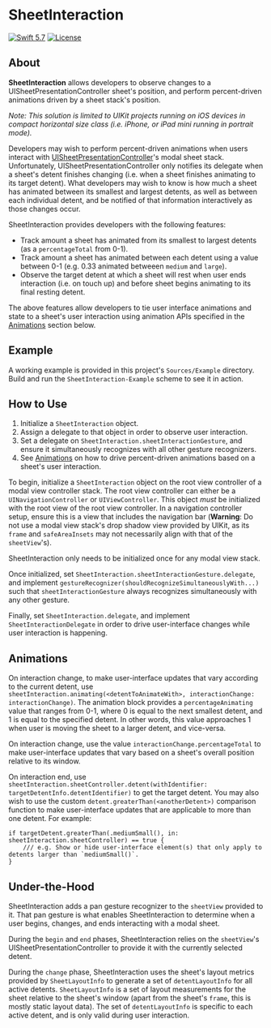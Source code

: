 # SheetInteraction

<p>
    <a href="https://developer.apple.com/swift/"><img alt="Swift 5.7" src="https://img.shields.io/badge/swift-5.7-orange.svg?style=flat"></a>
    <a href="https://github.com/boscojwho/SheetInteraction/blob/main/LICENSE"><img alt="License" src="https://img.shields.io/badge/License-GPLv3-blue.svg"></a>
</p>

## About
<b>SheetInteraction</b> allows developers to observe changes to a UISheetPresentationController sheet's position, and perform percent-driven animations driven by a sheet stack's position.

<i>Note: This solution is limited to UIKit projects running on iOS devices in compact horizontal size class (i.e. iPhone, or iPad mini running in portrait mode).</i>

Developers may wish to perform percent-driven animations when users interact with [UISheetPresentationController](https://developer.apple.com/documentation/uikit/uisheetpresentationcontroller)'s modal sheet stack. Unfortunately, UISheetPresentationController only notifies its delegate when a sheet's detent finishes changing (i.e. when a sheet finishes animating to its target detent). What developers may wish to know is how much a sheet has animated between its smallest and largest detents, as well as between each individual detent, and be notified of that information interactively as those changes occur.

SheetInteraction provides developers with the following features:
- Track amount a sheet has animated from its smallest to largest detents (as a `percentageTotal` from 0-1).
- Track amount a sheet has animated between each detent using a value between 0-1 (e.g. 0.33 animated betweeen `medium` and `large`).
- Observe the target detent at which a sheet will rest when user ends interaction (i.e. on touch up) and before sheet begins animating to its final resting detent.

The above features allow developers to tie user interface animations and state to a sheet's user interaction using animation APIs specified in the [Animations](#animations) section below.

## Example
A working example is provided in this project's `Sources/Example` directory. Build and run the `SheetInteraction-Example` scheme to see it in action.

## How to Use
1. Initialize a `SheetInteraction` object.
2. Assign a delegate to that object in order to observe user interaction.
3. Set a delegate on `SheetInteraction.sheetInteractionGesture`, and ensure it simultaneously recognizes with all other gesture recognizers.
4. See [Animations](#animations) on how to drive percent-driven animations based on a sheet's user interaction.

To begin, initialize a `SheetInteraction` object on the root view controller of a modal view controller stack. The root view controller can either be a `UINavigationController` or `UIViewController`. This object *must* be initialized with the root view of the root view controller. In a navigation controller setup, ensure this is a view that includes the navigation bar (**Warning**: Do not use a modal view stack's drop shadow view provided by UIKit, as its `frame` and `safeAreaInsets` may not necessarily align with that of the `sheetView`'s).

SheetInteraction only needs to be initialized once for any modal view stack.

Once initialized, set `SheetInteraction.sheetInteractionGesture.delegate`, and implement `gestureRecognizer(shouldRecognizeSimultaneouslyWith...)` such that `sheetInteractionGesture` always recognizes simultaneously with any other gesture.

Finally, set `SheetInteraction.delegate`, and implement `SheetInteractionDelegate` in order to drive user-interface changes while user interaction is happening.

## Animations
On interaction change, to make user-interface updates that vary according to the current detent, use `sheetInteraction.animating(<detentToAnimateWith>, interactionChange: interactionChange)`. The animation block provides a `percentageAnimating` value that ranges from 0-1, where 0 is equal to the next smallest detent, and 1 is equal to the specified detent. In other words, this value approaches 1 when user is moving the sheet to a larger detent, and vice-versa.

On interaction change, use the value `interactionChange.percentageTotal` to make user-interface updates that vary based on a sheet's overall position relative to its window.

On interaction end, use `sheetInteraction.sheetController.detent(withIdentifier: targetDetentInfo.detentIdentifier)` to get the target detent. You may also wish to use the custom `detent.greaterThan(<anotherDetent>)` comparison function to make user-interface updates that are applicable to more than one detent. For example:
```
if targetDetent.greaterThan(.mediumSmall(), in: sheetInteraction.sheetController) == true {
    /// e.g. Show or hide user-interface element(s) that only apply to detents larger than `mediumSmall()`.
}
```

## Under-the-Hood
SheetInteraction adds a pan gesture recognizer to the `sheetView` provided to it. That pan gesture is what enables SheetInteraction to determine when a user begins, changes, and ends interacting with a modal sheet. 

During the `begin` and `end` phases, SheetInteraction relies on the `sheetView`'s UISheetPresentationController to provide it with the currently selected detent.

During the `change` phase, SheetInteraction uses the sheet's layout metrics provided by `SheetLayoutInfo` to generate a set of `detentLayoutInfo` for all active detents. `SheetLayoutInfo` is a set of layout measurements for the sheet relative to the sheet's window (apart from the sheet's `frame`, this is mostly static layout data). The set of `detentLayoutInfo` is specific to each active detent, and is only valid during user interaction.
